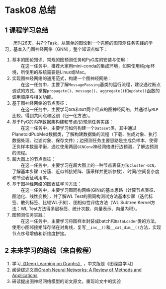 # Task08 总结

## 1 课程学习总结
&emsp;&emsp;历时26天，共7个Task，从简单的图论到一个完整的图预测任务实践的学习，基本入门图神经网络（GNN），整个知识点如下：
1. 基本的图论知识、常规的图预测任务和PyG库的安装与使用：  
    &emsp;&emsp;在这一任务中，推荐大家用mini-conda的集成环境，如果使用纯pip环境，所使用的系统需要是Linux或Mac。
2. 实现图神经网络的通用范式，构建一个图神经网络：  
    &emsp;&emsp;在这一任务中，主要了解`MessagePassing`基类的运行流程，建议通过断点调试的方式，掌握`propagate()`、`message()`、`aggregate()`和`update()`函数的调用顺序与相关功能。
3. 基于图神经网络的节点表征：  
    &emsp;&emsp;在这一任务中，主要学习`GCN`和`GAT`两个经典的图神经网络，并通过与`MLP`比较，得到共同点和区别（归一化方法）。
4. 基于PyG的内存数据集构建和节点/边预测任务实践：  
    &emsp;&emsp;在这一任务中，主要学习如何构建一个`Dataset`类，其中通过PlanetoidPubMed数据类，了解构建数据集的流程（下载、生成对象、执行数据处理、过滤对象、保存文件）；边预测任务主要思路是生成负样本，使得正负样本数量平衡，通过使用两层`GCNConv`神经网络进行边预测，了解边预测的流程。
5. 超大图上的节点表征：  
    &emsp;&emsp;在这一任务中，主要学习在超大图上的一种节点表征方法`Cluster-GCN`，了解基本步骤（分簇、近似邻接矩阵、簇采样并更新参数）、时间/空间复杂度和节点表征利用率。
6. 基于图神经网络的图表征学习方法：  
    &emsp;&emsp;在这一任务中，主要学习图同构网络(GIN)的基本思路（计算节点表征、图池化、线性变换），并了解WL Test的图同构测试方法基本步骤（迭代标签、散列标签、比较WL子树）、图相似性评估方法（WL Subtree Kernel方法：WL Test方法得多层标签、统计次数、向量表示、向量内积）。
7. 图预测任务实践：  
    &emsp;&emsp;在这一任务中，主要学习将图样本封装成batch和`DataLoader`类的方法，使用小图邻接矩阵存储在对角线，复写`__inc__()`和`__cat_dim__()`方法，实现节点序号增值和新维度拼接。
   

## 2 未来学习的路线（来自教程）
1. 学习[《Deep Learning on Graphs》](http://cse.msu.edu/~mayao4/dlg_book/) ，中文版是《图深度学习》
2. 阅读综述文章[Graph Neural Networks: A Review of Methods and Applications](https://arxiv.org/abs/1812.08434)
3. 研读提出图神经网络模型的论文原文，重现论文中的实验